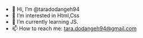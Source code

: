 - 👋 Hi, I’m @taradodangeh94
- 👀 I’m interested in Html,Css
- 🌱 I’m currently learning JS.
- 📫 How to reach me: tara.dodangeh94@gmail.com

<!---
taradodangeh94/taradodangeh94 is a ✨ special ✨ repository because its `README.md` (this file) appears on your GitHub profile.
You can click the Preview link to take a look at your changes.
--->
